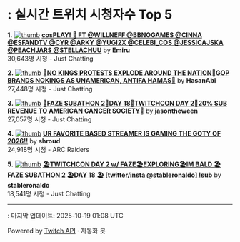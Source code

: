 # : 실시간 트위치 시청자수 Top 5

**1.** [![thumb](https://static-cdn.jtvnw.net/previews-ttv/live_user_emiru-320x180.jpg)](https://twitch.tv/Emiru)
**[cosPLAY! 🎀 FT @WILLNEFF @BBNOGAMES @CINNA @ESFANDTV @CYR @ARKY @YUGI2X @CELEBI_COS @JESSICAJSKA @PEACHJARS @STELLACHUU](https://twitch.tv/Emiru)** by **Emiru**<br>30,643명 시청  - Just Chatting

**2.** [![thumb](https://static-cdn.jtvnw.net/previews-ttv/live_user_hasanabi-320x180.jpg)](https://twitch.tv/HasanAbi)
**[🚨NO KINGS PROTESTS EXPLODE AROUND THE NATION🚨GOP BRANDS NOKINGS AS UNAMERICAN, ANTIFA HAMAS🚨](https://twitch.tv/HasanAbi)** by **HasanAbi**<br>27,448명 시청  - Just Chatting

**3.** [![thumb](https://static-cdn.jtvnw.net/previews-ttv/live_user_jasontheween-320x180.jpg)](https://twitch.tv/jasontheween)
**[🔴FAZE SUBATHON 2🔴DAY 18🔴TWITCHCON DAY 2🔴20% SUB REVENUE TO AMERICAN CANCER SOCIETY🔴](https://twitch.tv/jasontheween)** by **jasontheween**<br>27,057명 시청  - Just Chatting

**4.** [![thumb](https://static-cdn.jtvnw.net/previews-ttv/live_user_shroud-320x180.jpg)](https://twitch.tv/shroud)
**[UR FAVORITE BASED STREAMER IS GAMING THE GOTY OF 2026!!](https://twitch.tv/shroud)** by **shroud**<br>24,918명 시청  - ARC Raiders

**5.** [![thumb](https://static-cdn.jtvnw.net/previews-ttv/live_user_stableronaldo-320x180.jpg)](https://twitch.tv/stableronaldo)
**[🏖️TWITCHCON DAY 2 w/ FAZE🏖️EXPLORING🏖️IM BALD 🏖️ FAZE SUBATHON 2 🏖️DAY 18 🏖️ [twitter/insta @stableronaldo] !sub](https://twitch.tv/stableronaldo)** by **stableronaldo**<br>18,541명 시청  - Just Chatting


---
: 마지막 업데이트: 2025-10-19 01:08 UTC

Powered by [Twitch API](https://dev.twitch.tv/docs/api/reference) · 자동화 봇